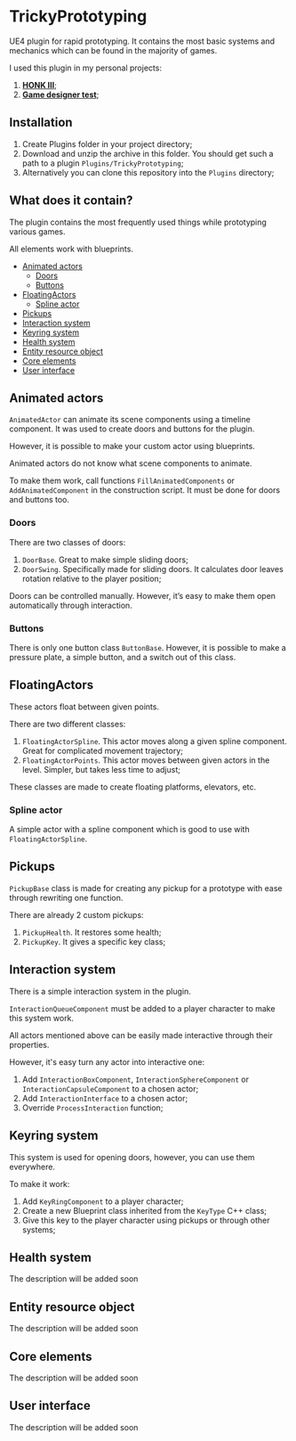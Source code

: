 # TrickyPrototyping

UE4 plugin for rapid prototyping. It contains the most basic systems and mechanics which can be found in the majority of games.

I used this plugin in my personal projects:

1. [**HONK III**](https://tricky-fat-cat.itch.io/honk-iii);
2. [**Game designer test**](https://github.com/TrickyFatCat/AssignmentVNG);

## Installation

1. Create Plugins folder in your project directory;
2. Download and unzip the archive in this folder. You should get such a path to a plugin `Plugins/TrickyPrototyping`;
3. Alternatively you can clone this repository into the `Plugins` directory;

## What does it contain?

The plugin contains the most frequently used things while prototyping various games.

All elements work with blueprints.

  * [Animated actors](#animated-actors)
    + [Doors](#doors)
    + [Buttons](#buttons)
  * [FloatingActors](#floatingactors)
    + [Spline actor](#spline-actor)
  * [Pickups](#pickups)
  * [Interaction system](#interaction-system)
  * [Keyring system](#keyring-system)
  * [Health system](#health-system)
  * [Entity resource object](#entity-resource-object)
  * [Core elements](#core-elements)
  * [User interface](#user-interface)

## Animated actors

`AnimatedActor` can animate its scene components using a timeline component. It was used to create doors and buttons for the plugin.

However, it is possible to make your custom actor using blueprints.

Animated actors do not know what scene components to animate.

To make them work, call functions `FillAnimatedComponents` or `AddAnimatedComponent` in the construction script. It must be done for doors and buttons too.

### Doors

There are two classes of doors:

1. `DoorBase`. Great to make simple sliding doors;
2. `DoorSwing`. Specifically made for sliding doors. It calculates door leaves rotation relative to the player position;

Doors can be controlled manually. However, it’s easy to make them open automatically through interaction.

### Buttons

There is only one button class `ButtonBase`. However, it is possible to make a pressure plate, a simple button, and a switch out of this class.

## FloatingActors

These actors float between given points.

There are two different classes:

1. `FloatingActorSpline`. This actor moves along a given spline component. Great for complicated movement trajectory;
2. `FloatingActorPoints`. This actor moves between given actors in the level. Simpler, but takes less time to adjust;

These classes are made to create floating platforms, elevators, etc.

### Spline actor

A simple actor with a spline component which is good to use with `FloatingActorSpline`.

## Pickups

`PickupBase` class is made for creating any pickup for a prototype with ease through rewriting one function.

There are already 2 custom pickups:

1. `PickupHealth`. It restores some health;
2. `PickupKey`. It gives a specific key class;

## Interaction system

There is a simple interaction system in the plugin.

`InteractionQueueComponent` must be added to a player character to make this system work.

All actors mentioned above can be easily made interactive through their properties.

However, it's easy turn any actor into interactive one:

1. Add `InteractionBoxComponent`, `InteractionSphereComponent` or `InteractionCapsuleComponent` to a chosen actor;
2. Add `InteractionInterface` to a chosen actor;
3. Override `ProcessInteraction` function;

## Keyring system

This system is used for opening doors, however, you can use them everywhere.

To make it work:

1. Add `KeyRingComponent` to a player character;
2. Create a new Blueprint class inherited from the `KeyType` C++ class;
3. Give this key to the player character using pickups or through other systems;

## Health system

The description will be added soon

## Entity resource object

The description will be added soon

## Core elements

The description will be added soon

## User interface

The description will be added soon
